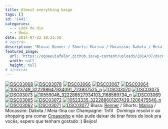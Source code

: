 ```yaml
---
title: Almost everything beige
tags: []
id: '1441'
categories:
  - - Look do dia
  - - Moda
date: 2014-07-22 18:21:58
# <extra>
description: 'Blusa: Renner / Shorts: Marisa / Mocassim: Dakota / Meia-fina cor Champagne: Trifil &nbsp; Domingo resolvi ir ao shopping pra comer Croasonho e não pude deixar de tirar fotos do look pra vocês, espero que tenham gostado 🙂 Beijos!'
featured_image: 
  url: 'https://oqueeuiafalar.github.io/wp-content/uploads/2014/07/dsc03068.jpg'
  width: null
  height: null
# </extra>
---
```


[![DSC03068](http://162.243.62.160/wp-content/uploads/2014/07/dsc03068.jpg)](http://162.243.62.160/wp-content/uploads/2014/07/dsc03068.jpg) [![DSC03078](http://162.243.62.160/wp-content/uploads/2014/07/dsc03078.jpg)](http://162.243.62.160/wp-content/uploads/2014/07/dsc03078.jpg) [![DSC03066](http://162.243.62.160/wp-content/uploads/2014/07/dsc03066.jpg)](http://162.243.62.160/wp-content/uploads/2014/07/dsc03066.jpg) [![DSC03067](http://162.243.62.160/wp-content/uploads/2014/07/dsc03067.jpg)](http://162.243.62.160/wp-content/uploads/2014/07/dsc03067.jpg) [![DSC03064](http://162.243.62.160/wp-content/uploads/2014/07/dsc03064.jpg)](http://162.243.62.160/wp-content/uploads/2014/07/dsc03064.jpg) [![10523749_322288647934091_723937525_n](http://162.243.62.160/wp-content/uploads/2014/07/10523749_322288647934091_723937525_n.jpg)](http://162.243.62.160/wp-content/uploads/2014/07/10523749_322288647934091_723937525_n.jpg) [![DSC03070](http://162.243.62.160/wp-content/uploads/2014/07/dsc03070.jpg)](http://162.243.62.160/wp-content/uploads/2014/07/dsc03070.jpg) [![DSC03075](http://162.243.62.160/wp-content/uploads/2014/07/dsc03075.jpg)](http://162.243.62.160/wp-content/uploads/2014/07/dsc03075.jpg) [![DSC03073](http://162.243.62.160/wp-content/uploads/2014/07/dsc03073.jpg)](http://162.243.62.160/wp-content/uploads/2014/07/dsc03073.jpg) [![10559048_322288527934103_1168589734_n](http://162.243.62.160/wp-content/uploads/2014/07/10559048_322288527934103_1168589734_n.jpg)](http://162.243.62.160/wp-content/uploads/2014/07/10559048_322288527934103_1168589734_n.jpg) [![DSC03069](http://162.243.62.160/wp-content/uploads/2014/07/dsc03069.jpg)](http://162.243.62.160/wp-content/uploads/2014/07/dsc03069.jpg) [![DSC03065](http://162.243.62.160/wp-content/uploads/2014/07/dsc03065.jpg)](http://162.243.62.160/wp-content/uploads/2014/07/dsc03065.jpg) [![DSC03072](http://162.243.62.160/wp-content/uploads/2014/07/dsc03072.jpg)](http://162.243.62.160/wp-content/uploads/2014/07/dsc03072.jpg) [![10523335_322288601267429_1206475546_n](http://162.243.62.160/wp-content/uploads/2014/07/10523335_322288601267429_1206475546_n.jpg)](http://162.243.62.160/wp-content/uploads/2014/07/10523335_322288601267429_1206475546_n.jpg) [![DSC03062](http://162.243.62.160/wp-content/uploads/2014/07/dsc03062.jpg)](http://162.243.62.160/wp-content/uploads/2014/07/dsc03062.jpg) [![DSC03071](http://162.243.62.160/wp-content/uploads/2014/07/dsc03071.jpg)](http://162.243.62.160/wp-content/uploads/2014/07/dsc03071.jpg) [![DSC03077](http://162.243.62.160/wp-content/uploads/2014/07/dsc03077.jpg)](http://162.243.62.160/wp-content/uploads/2014/07/dsc03077.jpg) Blusa: [Renner](http://www.lojasrenner.com.br/?gclid=CLDErr6U2r8CFWho7AodU00AeQ "Renner") / Shorts: [Marisa](http://www.marisa.com.br/ "Marisa") / Mocassim: Dakota / Meia-fina cor Champagne: Trifil   Domingo resolvi ir ao shopping pra comer [Croasonho](http://www.croasonho.com.br/ "Croasonho") e não pude deixar de tirar fotos do look pra vocês, espero que tenham gostado :) Beijos!
